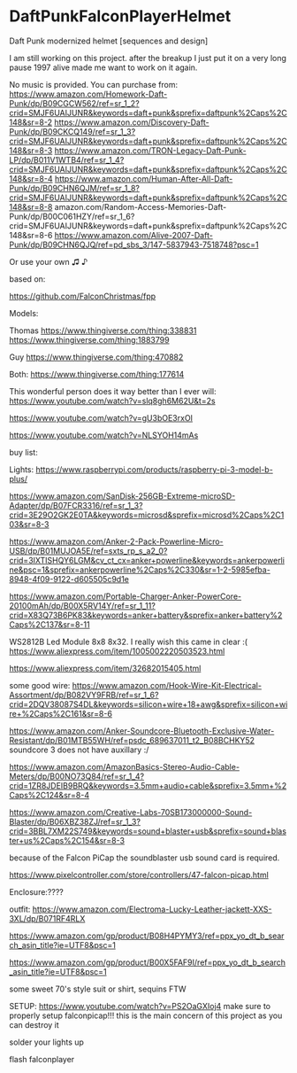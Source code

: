 # DaftPunkFalconPlayerHelmet
Daft Punk modernized helmet [sequences and design]

I am still working on this project. after the breakup I just put it on a very long pause
1997 alive made me want to work on it again.

No music is provided. You can purchase from:
https://www.amazon.com/Homework-Daft-Punk/dp/B09CGCW562/ref=sr_1_2?crid=SMJF6UAIJUNR&keywords=daft+punk&sprefix=daftpunk%2Caps%2C148&sr=8-2
https://www.amazon.com/Discovery-Daft-Punk/dp/B09CKCQ149/ref=sr_1_3?crid=SMJF6UAIJUNR&keywords=daft+punk&sprefix=daftpunk%2Caps%2C148&sr=8-3
https://www.amazon.com/TRON-Legacy-Daft-Punk-LP/dp/B011V1WTB4/ref=sr_1_4?crid=SMJF6UAIJUNR&keywords=daft+punk&sprefix=daftpunk%2Caps%2C148&sr=8-4
https://www.amazon.com/Human-After-All-Daft-Punk/dp/B09CHN6QJM/ref=sr_1_8?crid=SMJF6UAIJUNR&keywords=daft+punk&sprefix=daftpunk%2Caps%2C148&sr=8-8
amazon.com/Random-Access-Memories-Daft-Punk/dp/B00C061HZY/ref=sr_1_6?crid=SMJF6UAIJUNR&keywords=daft+punk&sprefix=daftpunk%2Caps%2C148&sr=8-6
https://www.amazon.com/Alive-2007-Daft-Punk/dp/B09CHN6QJQ/ref=pd_sbs_3/147-5837943-7518748?psc=1

Or use your own ♫ ♪


based on:

https://github.com/FalconChristmas/fpp



Models:

Thomas
https://www.thingiverse.com/thing:338831
https://www.thingiverse.com/thing:1883799

Guy
https://www.thingiverse.com/thing:470882

Both:
https://www.thingiverse.com/thing:177614

This wonderful person does it way better than I ever will:
https://www.youtube.com/watch?v=slq8gh6M62U&t=2s

https://www.youtube.com/watch?v=gU3bOE3rxOI

https://www.youtube.com/watch?v=NLSYOH14mAs

buy list:


Lights: 
https://www.raspberrypi.com/products/raspberry-pi-3-model-b-plus/

https://www.amazon.com/SanDisk-256GB-Extreme-microSD-Adapter/dp/B07FCR3316/ref=sr_1_3?crid=3E29O2GK2E0TA&keywords=microsd&sprefix=microsd%2Caps%2C103&sr=8-3

https://www.amazon.com/Anker-2-Pack-Powerline-Micro-USB/dp/B01MUJOA5E/ref=sxts_rp_s_a2_0?crid=3IXTISHQY6LGM&cv_ct_cx=anker+powerline&keywords=ankerpowerline&psc=1&sprefix=ankerpowerline%2Caps%2C330&sr=1-2-5985efba-8948-4f09-9122-d605505c9d1e

https://www.amazon.com/Portable-Charger-Anker-PowerCore-20100mAh/dp/B00X5RV14Y/ref=sr_1_11?crid=X83Q73B6PK83&keywords=anker+battery&sprefix=anker+battery%2Caps%2C137&sr=8-11

WS2812B Led Module 8x8 8x32. I really wish this came in clear :(
https://www.aliexpress.com/item/1005002220503523.html

https://www.aliexpress.com/item/32682015405.html

some good wire:
https://www.amazon.com/Hook-Wire-Kit-Electrical-Assortment/dp/B082VY9FRB/ref=sr_1_6?crid=2DQV38087S4DL&keywords=silicon+wire+18+awg&sprefix=silicon+wire+%2Caps%2C161&sr=8-6

https://www.amazon.com/Anker-Soundcore-Bluetooth-Exclusive-Water-Resistant/dp/B01MTB55WH/ref=psdc_689637011_t2_B08BCHKY52 soundcore 3 does not have auxillary :/

https://www.amazon.com/AmazonBasics-Stereo-Audio-Cable-Meters/dp/B00NO73Q84/ref=sr_1_4?crid=1ZR8JDEIB9BRQ&keywords=3.5mm+audio+cable&sprefix=3.5mm+%2Caps%2C124&sr=8-4

https://www.amazon.com/Creative-Labs-70SB173000000-Sound-Blaster/dp/B06XBZ38ZJ/ref=sr_1_3?crid=3BBL7XM22S749&keywords=sound+blaster+usb&sprefix=sound+blaster+us%2Caps%2C154&sr=8-3

because of the Falcon PiCap the soundblaster usb sound card is required.

https://www.pixelcontroller.com/store/controllers/47-falcon-picap.html

Enclosure:????

outfit:
https://www.amazon.com/Electroma-Lucky-Leather-jackett-XXS-3XL/dp/B071RF4RLX

https://www.amazon.com/gp/product/B08H4PYMY3/ref=ppx_yo_dt_b_search_asin_title?ie=UTF8&psc=1

https://www.amazon.com/gp/product/B00X5FAF9I/ref=ppx_yo_dt_b_search_asin_title?ie=UTF8&psc=1

some sweet 70's style suit or shirt, sequins FTW


SETUP:
https://www.youtube.com/watch?v=PS2OaGXIoj4
make sure to properly setup falconpicap!!! this is the main concern of this project as you can destroy it

solder your lights up

flash falconplayer

